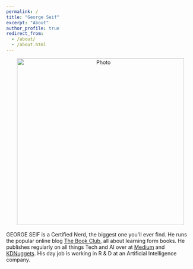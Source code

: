 ```yaml
---
permalink: /
title: "George Seif"
excerpt: "About"
author_profile: true
redirect_from: 
  - /about/
  - /about.html
---
```


<p align="center">
  <img src="https://GeorgeSeif.github.io/files/360.jpg" alt="Photo" style="width: 450px;"/> 
</p>
 
GEORGE SEIF is a Certified Nerd, the biggest one you'll ever find. He runs the popular online blog [The Book Club](https://medium.com/@thebookclub56), all about learning form books. He publishes regularly on all things Tech and AI over at [Medium](https://medium.com/@george.seif94) and [KDNuggets](https://www.kdnuggets.com/?s=George+Seif). His day job is working in R & D at an Artificial Intelligence company.
